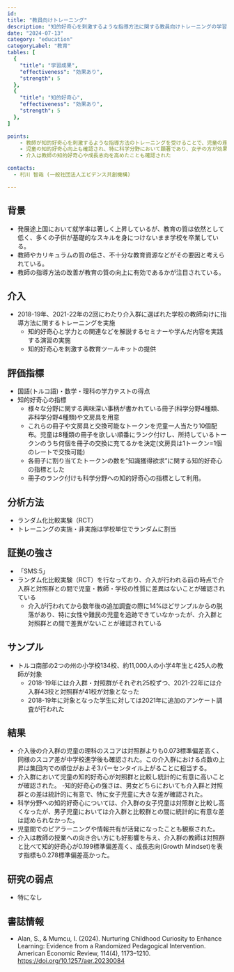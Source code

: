 ```yaml
---
id: 
title: "教員向けトレーニング"
description: "知的好奇心を刺激するような指導方法に関する教員向けトレーニングの学習効果"
date: "2024-07-13"
category: "education"
categoryLabel: "教育"
tables: [
  {
    "title": "学習成果",
    "effectiveness": "効果あり",
    "strength": 5
  },
  {
    "title": "知的好奇心",
    "effectiveness": "効果あり",
    "strength": 5
  },
]

points:
    - 教師が知的好奇心を刺激するような指導方法のトレーニングを受けることで、児童の理科の成績が向上することが確認された
    - 児童の知的好奇心向上も確認され、特に科学分野において顕著であり、女子の方が効果が大きかった
    - 介入は教師の知的好奇心や成長志向を高めたことも確認された

contacts:
  - 村川 智哉 (一般社団法人エビデンス共創機構)

---
```


## 背景
- 発展途上国において就学率は著しく上昇しているが、教育の質は依然として低く、多くの子供が基礎的なスキルを身につけないまま学校を卒業している。
- 教師やカリキュラムの質の低さ、不十分な教育資源などがその要因と考えられている。
- 教師の指導方法の改善が教育の質の向上に有効であるかが注目されている。

## 介入
- 2018-19年、2021-22年の2回にわたり介入群に選ばれた学校の教師向けに指導方法に関するトレーニングを実施
  - 知的好奇心と学力との関連などを解説するセミナーや学んだ内容を実践する演習の実施
  - 知的好奇心を刺激する教育ツールキットの提供

## 評価指標
- 国語(トルコ語)・数学・理科の学力テストの得点
- 知的好奇心の指標
  - 様々な分野に関する興味深い事柄が書かれている冊子(科学分野4種類、非科学分野4種類)や文房具を用意
  - これらの冊子や文房具と交換可能なトークンを児童一人当たり10個配布。児童は8種類の冊子を欲しい順番にランク付けし、所持しているトークンのうち何個を冊子の交換に充てるかを決定(文房具は1トークン=1個のレートで交換可能)
  - 各冊子に割り当てたトークンの数を”知識獲得欲求”に関する知的好奇心の指標とした
  - 冊子のランク付けも科学分野への知的好奇心の指標として利用。

## 分析方法
- ランダム化比較実験（RCT）
- トレーニングの実施・非実施は学校単位でランダムに割当

## 証拠の強さ
- 「SMS:5」
- ランダム化比較実験（RCT）を行なっており、介入が行われる前の時点で介入群と対照群との間で児童・教師・学校の性質に差異はないことが確認されている
	- 介入が行われてから数年後の追加調査の際に14%ほどサンプルからの脱落があり、特に女性や難民の児童を追跡できていなかったが、介入群と対照群との間で差異がないことが確認されている

## サンプル
- トルコ南部の2つの州の小学校134校、約11,000人の小学4年生と425人の教師が対象
	- 2018-19年には介入群・対照群がそれぞれ25校ずつ、2021-22年には介入群43校と対照群が41校が対象となった
	- 2018-19年に対象となった学生に対しては2021年に追加のアンケート調査が行われた

## 結果
- 介入後の介入群の児童の理科のスコアは対照群よりも0.073標準偏差高く、同様のスコア差が中学校進学後も確認された。この介入群における点数の上昇は集団内での順位がおよそ3パーセンタイル上がることに相当する。
- 介入群において児童の知的好奇心が対照群と比較し統計的に有意に高いことが確認された。
-知的好奇心の強さは、男女どちらにおいても介入群と対照群との差は統計的に有意で、特に女子児童に大きな差が確認された。
- 科学分野への知的好奇心については、介入群の女子児童は対照群と比較し高くなったが、男子児童においては介入群と比較群との間に統計的に有意な差は認められなかった。
- 児童間でのピアラーニングや情報共有が活発になったことも観察された。
- 介入は教師の授業への向き合い方にも好影響を与え、介入群の教師は対照群と比べて知的好奇心が0.199標準偏差高く、成長志向(Growth Mindset)を表す指標も0.278標準偏差高かった。

## 研究の弱点
- 特になし

## 書誌情報
- Alan, S., & Mumcu, I. (2024). Nurturing Childhood Curiosity to Enhance Learning: Evidence from a Randomized Pedagogical Intervention. American Economic Review, 114(4), 1173–1210. https://doi.org/10.1257/aer.20230084
